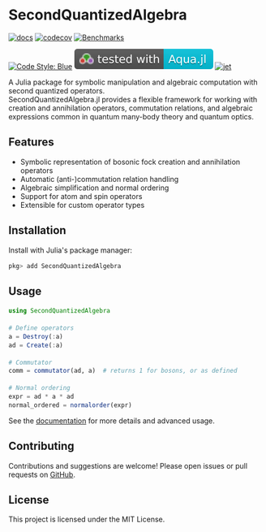 # SecondQuantizedAlgebra

[![docs](https://img.shields.io/badge/docs-online-blue.svg)](https://oameye.github.io/SecondQuantizedAlgebra.jl/)
[![codecov](https://codecov.io/gh/qojulia/SecondQuantizedAlgebra.jl/branch/main/graph/badge.svg)](https://app.codecov.io/gh/oameye/SecondQuantizedAlgebra.jl)
[![Benchmarks](https://github.com/qojulia/SecondQuantizedAlgebra.jl/actions/workflows/Benchmarks.yaml/badge.svg?branch=main)](https://oameye.github.io/SecondQuantizedAlgebra.jl/benchmarks/)

[![Code Style: Blue](https://img.shields.io/badge/blue%20style%20-%20blue-4495d1.svg)](https://github.com/JuliaDiff/BlueStyle)
[![Aqua QA](https://raw.githubusercontent.com/JuliaTesting/Aqua.jl/master/badge.svg)](https://github.com/JuliaTesting/Aqua.jl)
[![jet](https://img.shields.io/badge/%F0%9F%9B%A9%EF%B8%8F_tested_with-JET.jl-233f9a)](https://github.com/aviatesk/JET.jl)

A Julia package for symbolic manipulation and algebraic computation with second quantized operators.  
SecondQuantizedAlgebra.jl provides a flexible framework for working with creation and annihilation operators, commutation relations, and algebraic expressions common in quantum many-body theory and quantum optics.

## Features

- Symbolic representation of bosonic fock creation and annihilation operators
- Automatic (anti-)commutation relation handling
- Algebraic simplification and normal ordering
- Support for atom and spin operators
- Extensible for custom operator types

## Installation

Install with Julia's package manager:
```julia
pkg> add SecondQuantizedAlgebra
```

## Usage

```julia
using SecondQuantizedAlgebra

# Define operators
a = Destroy(:a)
ad = Create(:a)

# Commutator
comm = commutator(ad, a)  # returns 1 for bosons, or as defined

# Normal ordering
expr = ad * a * ad
normal_ordered = normalorder(expr)
```

See the [documentation](https://qojulia.github.io/SecondQuantizedAlgebra.jl/) for more details and advanced usage.

## Contributing

Contributions and suggestions are welcome! Please open issues or pull requests on [GitHub](https://github.com/qojulia/SecondQuantizedAlgebra.jl).

## License

This project is licensed under the MIT License.